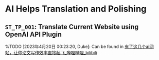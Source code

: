 # AI Helps Translation and Polishing





## `ST_TP_001`: Translate Current Website using OpenAI API Plugin

%TODO [2023年4月20日 00:23:20, Duke]: Can be found in [有了这几个ai网站，让你论文写作效率直接起飞_哔哩哔哩_bilibili](https://www.bilibili.com/video/BV1zv4y1H7yw/?spm_id_from=333.999.0.0&vd_source=57ac3ae5415445af2ffe1e61e1722d73)



